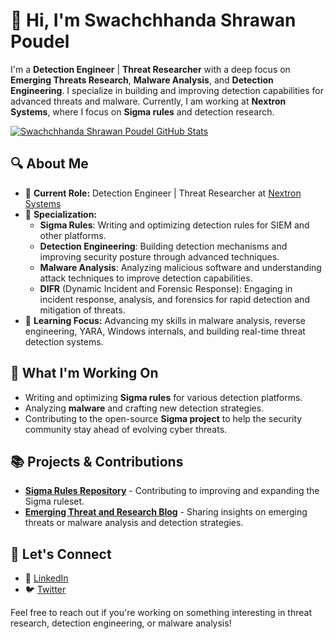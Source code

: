 # 👋 Hi, I'm Swachchhanda Shrawan Poudel

I'm a **Detection Engineer** | **Threat Researcher** with a deep focus on **Emerging Threats Research**, **Malware Analysis**, and **Detection Engineering**. I specialize in building and improving detection capabilities for advanced threats and malware. Currently, I am working at **Nextron Systems**, where I focus on **Sigma rules** and detection research.


[![Swachchhanda Shrawan Poudel GitHub Stats](https://github-readme-stats.vercel.app/api?username=swachchhanda000&count_private=true&show_icons=true&theme=dark&hide_rank=false)](https://github.com/anuraghazra/github-readme-stats)

## 🔍 About Me

- 💼 **Current Role:** Detection Engineer | Threat Researcher at [Nextron Systems](https://www.nextron-systems.com)
- 🔬 **Specialization:**
  - **Sigma Rules**: Writing and optimizing detection rules for SIEM and other platforms.
  - **Detection Engineering**: Building detection mechanisms and improving security posture through advanced techniques.
  - **Malware Analysis**: Analyzing malicious software and understanding attack techniques to improve detection capabilities.
  - **DIFR** (Dynamic Incident and Forensic Response): Engaging in incident response, analysis, and forensics for rapid detection and mitigation of threats.
- 🧠 **Learning Focus:** Advancing my skills in malware analysis, reverse engineering, YARA, Windows internals, and building real-time threat detection systems.

## 📜 What I'm Working On

- Writing and optimizing **Sigma rules** for various detection platforms.
- Analyzing **malware** and crafting new detection strategies.
- Contributing to the open-source **Sigma project** to help the security community stay ahead of evolving cyber threats.


## 📚 Projects & Contributions

- [**Sigma Rules Repository**](https://github.com/SigmaHQ/sigma) - Contributing to improving and expanding the Sigma ruleset.
- [**Emerging Threat and Research Blog**](https://www.logpoint.com/en/author/swachchhanda/) - Sharing insights on emerging threats or malware analysis and detection strategies.

## 🚀 Let's Connect

- 💼 [LinkedIn](https://www.linkedin.com/in/swachchhanda-shrawan-poudel-28447a1b6/)
- 🐦 [Twitter](https://twitter.com/_swachchhanda_)
  
Feel free to reach out if you're working on something interesting in threat research, detection engineering, or malware analysis!

